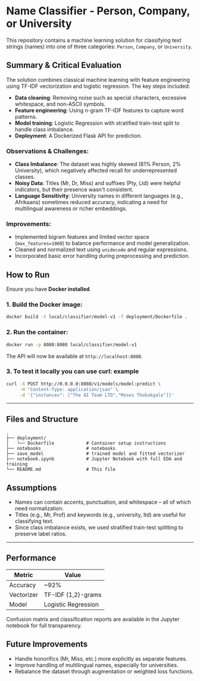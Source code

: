 
# Name Classifier - Person, Company, or University

This repository contains a machine learning solution for classifying text strings (names) into one of three categories: `Person`, `Company`, or `University`.


## Summary & Critical Evaluation

The solution combines classical machine learning with feature engineering using TF-IDF vectorization and logistic regression. The key steps included:
- **Data cleaning**: Removing noise such as special characters, excessive whitespace, and non-ASCII symbols.
- **Feature engineering**: Using n-gram TF-IDF features to capture word patterns.
- **Model training**: Logistic Regression with stratified train-test split to handle class imbalance.
- **Deployment**: A Dockerized Flask API for prediction.

### Observations & Challenges:
- **Class Imbalance**: The dataset was highly skewed (81% Person, 2% University), which negatively affected recall for underrepresented classes.
- **Noisy Data**: Titles (Mr, Dr, Miss) and suffixes (Pty, Ltd) were helpful indicators, but their presence wasn't consistent.
- **Language Sensitivity**: University names in different languages (e.g., Afrikaans) sometimes reduced accuracy, indicating a need for multilingual awareness or richer embeddings.

### Improvements:
- Implemented bigram features and limited vector space (`max_features=1000`) to balance performance and model generalization.
- Cleaned and normalized text using `unidecode` and regular expressions.
- Incorporated basic error handling during preprocessing and prediction.


## How to Run

Ensure you have **Docker installed**.

### 1. Build the Docker image:

```bash
docker build -t local/classifier/model-v1 -f deployment/Dockerfile .
```

### 2. Run the container:

```bash
docker run -p 8080:8080 local/classifier/model-v1
```

The API will now be available at `http://localhost:8080`.

### 3. To test it locally you can use curl: example

```bash
curl -X POST http://0.0.0.0:8080/v1/models/model:predict \
     -H "Content-Type: application/json" \
     -d '{"instances": ["The AI Team LTD","Moses Thobakgale"]}'


```


---

## Files and Structure

```
.
├── deployment/
│   └── Dockerfile            # Container setup instructions
├── notebooks                 # notebooks
├── save_model                # trained model and fitted vectorizer
├── notebook.ipynb            # Jupyter Notebook with full EDA and training
└── README.md                 # This file
```


## Assumptions

- Names can contain accents, punctuation, and whitespace – all of which need normalization.
- Titles (e.g., Mr, Prof) and keywords (e.g., university, ltd) are useful for classifying text.
- Since class imbalance exists, we used stratified train-test splitting to preserve label ratios.

---

## Performance

| Metric        | Value     |
|---------------|-----------|
| Accuracy      | ~92%      |
| Vectorizer    | TF-IDF (1,2)-grams |
| Model         | Logistic Regression |

Confusion matrix and classification reports are available in the Jupyter notebook for full transparency.

## Future Improvements

- Handle honorifics (Mr, Miss, etc.) more explicitly as separate features.
- Improve handling of multilingual names, especially for universities.
- Rebalance the dataset through augmentation or weighted loss functions.



